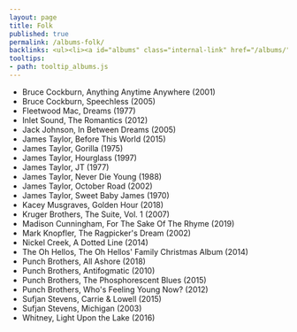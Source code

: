 ```yaml
---
layout: page
title: Folk
published: true
permalink: /albums-folk/
backlinks: <ul><li><a id="albums" class="internal-link" href="/albums/">Albums</a></li></ul>
tooltips: 
- path: tooltip_albums.js
---
```


* Bruce Cockburn, Anything Anytime Anywhere (2001)
* Bruce Cockburn, Speechless (2005)
* Fleetwood Mac, Dreams (1977)
* Inlet Sound, The Romantics (2012)
* Jack Johnson, In Between Dreams (2005)
* James Taylor, Before This World (2015)
* James Taylor, Gorilla (1975)
* James Taylor, Hourglass (1997)
* James Taylor, JT (1977)
* James Taylor, Never Die Young (1988)
* James Taylor, October Road (2002)
* James Taylor, Sweet Baby James (1970)
* Kacey Musgraves, Golden Hour (2018)
* Kruger Brothers, The Suite, Vol. 1 (2007)
* Madison Cunningham, For The Sake Of The Rhyme (2019)
* Mark Knopfler, The Ragpicker's Dream (2002)
* Nickel Creek, A Dotted Line (2014)
* The Oh Hellos, The Oh Hellos' Family Christmas Album (2014)
* Punch Brothers, All Ashore (2018)
* Punch Brothers, Antifogmatic (2010)
* Punch Brothers, The Phosphorescent Blues (2015)
* Punch Brothers, Who's Feeling Young Now? (2012)
* Sufjan Stevens, Carrie & Lowell (2015)
* Sufjan Stevens, Michigan (2003)
* Whitney, Light Upon the Lake (2016)
